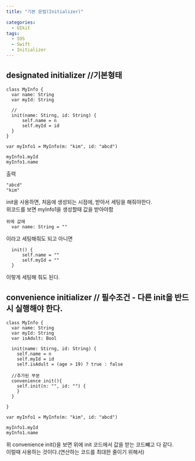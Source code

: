 ```yaml
---
title: "기본 문법(Initializer)"

categories:
  - UIkit
tags:
  - IOS
  - Swift
  - Initializer
---
```


## designated initializer //기본형태
~~~
class MyInfo {
  var name: String
  var myId: String
  
  //
  init(name: Stirng, id: String) {
      self.name = n
      self.myId = id
  }
}

var myInfo1 = MyInfo(m: "kim", id: "abcd")

myInfo1.myId
myInfo1.name
~~~
출력
~~~
"abcd"
"kim"
~~~
init을 사용하면, 처음에 생성되는 시점에, 받아서 세팅을 해줘야한다.  
위코드를 보면 myInfo1을 생성할때 값을 받아야함  
~~~
위에 값에 
  var name: String = ""
~~~
이라고 세팅해줘도 되고 아니면
~~~
  init() {
      self.name = ""
      self.myId = ""
  }
~~~
이렇게 세팅해 줘도 된다.

## convenience initializer // 필수조건 - 다른 init을 반드시 실행해야 한다.

~~~
class MyInfo {
  var name: String
  var myId: String
  var isAdult: Bool

  init(name: Stirng, id: String) {
    self.name = n
    self.myId = id
    self.isAdult = (age > 19) ? true : false
  
  //추가된 부분
  convenience init(){
    self.init(n: "", id: "") {
    }
  }

}

var myInfo1 = MyInfo(m: "kim", id: "abcd")

myInfo1.myId
myInfo1.name
~~~
위 convenience init()을 보면 위에 init 코드에서 값을 받는 코드뺴고 다 같다.  
이럴때 사용하는 것이다.(연산하는 코드를 최대한 줄이기 위해서)  
